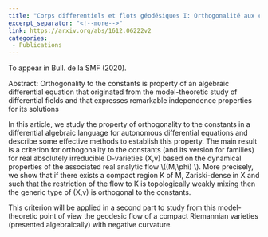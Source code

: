 ```yaml
---
title: "Corps differentiels et flots géodésiques I: Orthogonalité aux constantes pour les équations différentielles autonomes"
excerpt_separator: "<!--more-->"
link: https://arxiv.org/abs/1612.06222v2
categories:
 - Publications
---
```

To appear in Bull. de la SMF (2020).

Abstract: Orthogonality to the constants is property of an algebraic differential equation that originated from the model-theoretic study of differential fields and  that expresses remarkable independence properties for its solutions

In this article, we study the property of orthogonality to the constants in a differential algebraic language for autonomous differential equations and describe some effective methods to establish this property. The main result is a criterion for orthogonality to the constants (and its version for families) for real absolutely irreducible  D-varieties (X,v) based on the dynamical properties of the associated real analytic flow  \\((M,\phi) \\).  More precisely, we show that if there exists  a compact region K of M, Zariski-dense in X and such that the restriction of the flow to K is topologically weakly mixing  then the generic type of (X,v) is orthogonal to the constants.

This criterion will be applied in a second part to study from this model-theoretic point of view the geodesic flow of a compact Riemannian varieties (presented algebraically) with negative curvature. 
